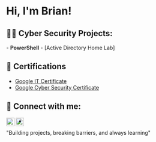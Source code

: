 <h1>Hi, I'm Brian!
<h2>👨‍💻 Cyber Security Projects:</h2>
- <b>PowerShell</b>
  - [Active Directory Home Lab] 


<h2>📜 Certifications</h2>

- [Google IT Certificate](https://coursera.org/share/510d57249831fd1a39645108811ec8aa)
- [Google Cyber Security Certificate ](https://www.coursera.org/account/accomplishments/specialization/9X5N73DU4VH2)

  

<h2> 🤳 Connect with me:</h2>

[<img align="left" alt="BrianPani | LinkedIn" width="22px" src="https://cdn.jsdelivr.net/npm/simple-icons@v3/icons/linkedin.svg" />][linkedin]
[<img align="left" alt="Brian Pani | Medium" width="22px" src="https://cdn.jsdelivr.net/npm/simple-icons@v3/icons/medium.svg" />](https://medium.com/@brian.devv)

[linkedin]: www.linkedin.com/in/brian-pani

-
"Building projects, breaking barriers, and always learning"
